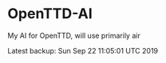 # OpenTTD-AI
My AI for OpenTTD, will use primarily air

Latest backup: Sun Sep 22 11:05:01 UTC 2019

